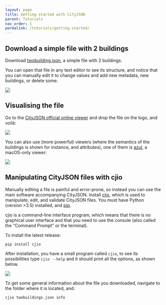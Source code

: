 ```yaml
---
layout: page
title: Getting started with CityJSON
parent: Tutorials
nav_order: 1
permalink: /tutorials/getting-started/
---
```



## Download a simple file with 2 buildings

Download [twobuilding.json](../files/twobuildings.json), a simple file with 2 buildings.

You can open that file in any text editor to see its structure, and notice that you can manually edit it to change values and add new metadata, new buildings, or delete some.

![](../files/gs-structure.png)


## Visualising the file

Go to the [CityJSON official online viewer](https://view.cityjson.org) and drop the file on the logo, and voilà:

![](../files/gs-viewer.png)


You can also use (more powerful) viewers (where the semantics of the buildings is shown for instance, and attributes), one of them is [azul](https://itunes.apple.com/nl/app/azul/id1173239678?mt=12), a macOS-only viewer:

![](../files/gs-azul.png)

## Manipulating CityJSON files with cjio

Manually editing a file is painful and error-prone, so instead you can use the main software accompanying CityJSON.
Install [cjio](https://github.com/tudelft3d/cjio), which is used to manipulate, edit, and validate CityJSON files.
You must have Python (version >3.5) installed, and [pip](https://pypi.org/project/pip/).

cjio is a command-line interface program, which means that there is no graphical user interface and that you need to use the console (also called the "Command Prompt" or the terminal).

To install the latest release:
```
pip install cjio
```

After installation, you have a small program called `cjio`, to see its possibilities type `cjio --help` and it should print all the options, as shown below.

![](../files/gs-cjiohelp.png)


To get some general information about the file you downloaded, navigate to the folder where it is located, and:

```console
cjio twobuildings.json info
```


